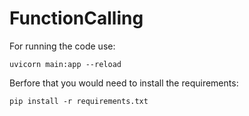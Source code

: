 # FunctionCalling

For running the code use:
```
uvicorn main:app --reload
```

Berfore that you would need to install the requirements:
```
pip install -r requirements.txt
```
